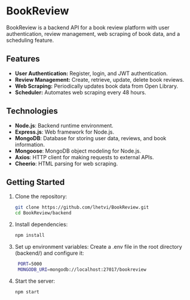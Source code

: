 # BookReview

BookReview is a backend API for a book review platform with user authentication, review management, web scraping of book data, and a scheduling feature.

## Features

- **User Authentication:** Register, login, and JWT authentication.
- **Review Management:** Create, retrieve, update, delete book reviews.
- **Web Scraping:** Periodically updates book data from Open Library.
- **Scheduler:** Automates web scraping every 48 hours.

## Technologies

- **Node.js**: Backend runtime environment.
- **Express.js**: Web framework for Node.js.
- **MongoDB**: Database for storing user data, reviews, and book information.
- **Mongoose**: MongoDB object modeling for Node.js.
- **Axios**: HTTP client for making requests to external APIs.
- **Cheerio**: HTML parsing for web scraping.

## Getting Started

1. Clone the repository:

   ```bash
   git clone https://github.com/lhetvi/BookReview.git
   cd BookReview/backend

2. Install dependencies:

   ```bash
   npm install

3. Set up environment variables:
Create a .env file in the root directory (backend/) and configure it:

   ```bash
    PORT=5000
    MONGODB_URI=mongodb://localhost:27017/bookreview

4. Start the server:

   ```bash
   npm start
